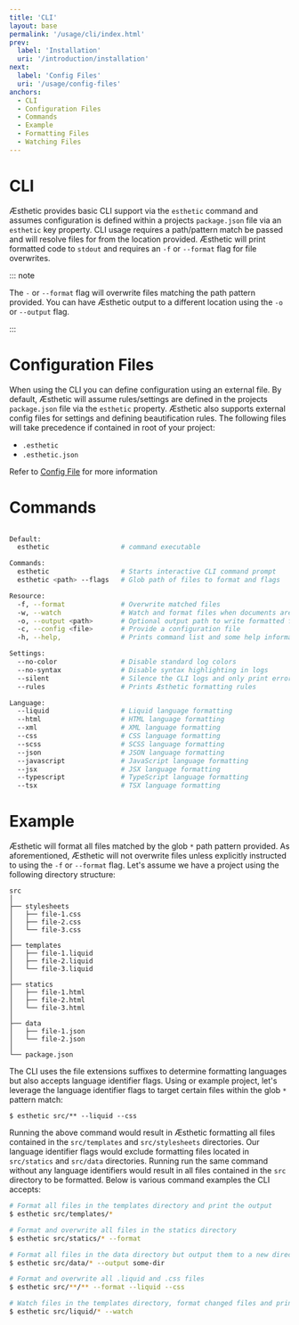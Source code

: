 ```yaml
---
title: 'CLI'
layout: base
permalink: '/usage/cli/index.html'
prev:
  label: 'Installation'
  uri: '/introduction/installation'
next:
  label: 'Config Files'
  uri: '/usage/config-files'
anchors:
  - CLI
  - Configuration Files
  - Commands
  - Example
  - Formatting Files
  - Watching Files
---
```


# CLI

Æsthetic provides basic CLI support via the `esthetic` command and assumes configuration is defined within a projects `package.json` file via an `esthetic` key property. CLI usage requires a path/pattern match be passed and will resolve files for from the location provided. Æsthetic will print formatted code to `stdout` and requires an `-f` or `--format` flag for file overwrites.

::: note

The `-` or `--format` flag will overwrite files matching the path pattern provided. You can have Æsthetic output to a different location using the `-o` or `--output` flag.

:::

# Configuration Files

When using the CLI you can define configuration using an external file. By default, Æsthetic will assume rules/settings are defined in the projects `package.json` file via the `esthetic` property. Æsthetic also supports external config files for settings and defining beautification rules. The following files will take precedence if contained in root of your project:

- `.esthetic`
- `.esthetic.json`

Refer to [Config File](/usage/config-file/) for more information

# Commands

```bash

Default:
  esthetic                  # command executable

Commands:
  esthetic                  # Starts interactive CLI command prompt
  esthetic <path> --flags   # Glob path of files to format and flags

Resource:
  -f, --format              # Overwrite matched files
  -w, --watch               # Watch and format files when documents are changed
  -o, --output <path>       # Optional output path to write formatted files
  -c, --config <file>       # Provide a configuration file
  -h, --help,               # Prints command list and some help information

Settings:
  --no-color                # Disable standard log colors
  --no-syntax               # Disable syntax highlighting in logs
  --silent                  # Silence the CLI logs and only print errors
  --rules                   # Prints Æsthetic formatting rules

Language:
  --liquid                  # Liquid language formatting
  --html                    # HTML language formatting
  --xml                     # XML language formatting
  --css                     # CSS language formatting
  --scss                    # SCSS language formatting
  --json                    # JSON language formatting
  --javascript              # JavaScript language formatting
  --jsx                     # JSX language formatting
  --typescript              # TypeScript language formatting
  --tsx                     # TSX language formatting
```

# Example

Æsthetic will format all files matched by the glob `*` path pattern provided. As aforementioned, Æsthetic will not overwrite files unless explicitly instructed to using the `-f` or `--format` flag. Let's assume we have a project using the following directory structure:

```
src
│
├── stylesheets
│   ├── file-1.css
│   ├── file-2.css
│   └── file-3.css
│
├── templates
│   ├── file-1.liquid
│   ├── file-2.liquid
│   └── file-3.liquid
│
├── statics
│   ├── file-1.html
│   ├── file-2.html
│   └── file-3.html
│
├── data
│   ├── file-1.json
│   └── file-2.json
│
└── package.json

```

The CLI uses the file extensions suffixes to determine formatting languages but also accepts language identifier flags. Using or example project, let's leverage the language identifier flags to target certain files within the glob `*` pattern match:

```
$ esthetic src/** --liquid --css
```

Running the above command would result in Æsthetic formatting all files contained in the `src/templates` and `src/stylesheets` directories. Our language identifier flags would exclude formatting files located in `src/statics` and `src/data` directories. Running run the same command without any language identifiers would result in all files contained in the `src` directory to be formatted. Below is various command examples the CLI accepts:

```bash
# Format all files in the templates directory and print the output
$ esthetic src/templates/*

# Format and overwrite all files in the statics directory
$ esthetic src/statics/* --format

# Format all files in the data directory but output them to a new directory
$ esthetic src/data/* --output some-dir

# Format and overwrite all .liquid and .css files
$ esthetic src/**/** --format --liquid --css

# Watch files in the templates directory, format changed files and print output to the CLI
$ esthetic src/liquid/* --watch
```
